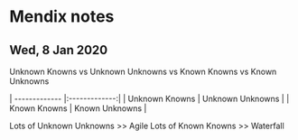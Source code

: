 # Mendix notes

## Wed, 8 Jan 2020

Unknown Knowns vs Unknown Unknowns vs Known Knowns vs Known Unknowns


| ------------- |:-------------:|
| Unknown Knowns      | Unknown Unknowns |
| Known Knowns      | Known Unknowns      |

 Lots of Unknown Unknowns >> Agile
 Lots of Known Knowns >> Waterfall
